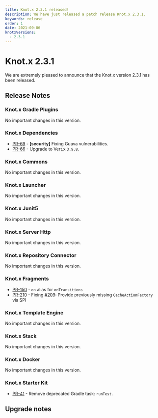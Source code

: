 ```yaml
---
title: Knot.x 2.3.1 released!
description: We have just released a patch release Knot.x 2.3.1.
keywords: release
order: 1
date: 2021-09-06
knotxVersions:
  - 2.3.1
---
```


# Knot.x 2.3.1
We are extremely pleased to announce that the Knot.x version 2.3.1 has been released.


## Release Notes

### Knot.x Gradle Plugins
No important changes in this version.
                
### Knot.x Dependencies
- [PR-69](https://github.com/Knotx/knotx-dependencies/pull/69) - **[security]** Fixing Guava vulnerabilities.
- [PR-66](https://github.com/Knotx/knotx-dependencies/pull/66) - Upgrade to Vert.x `3.9.8`.

### Knot.x Commons
No important changes in this version.
                
### Knot.x Launcher
No important changes in this version.
                
### Knot.x Junit5
No important changes in this version.
                
### Knot.x Server Http
No important changes in this version.
                
### Knot.x Repository Connector
No important changes in this version.
                
### Knot.x Fragments
- [PR-150](https://github.com/Knotx/knotx-fragments/pull/150) - `on` alias for `onTransitions`
- [PR-210](https://github.com/Knotx/knotx-fragments/pull/210) - Fixing [#209](https://github.com/Knotx/knotx-fragments/issues/209): Provide previously missing `CacheActionFactory` via SPI 

### Knot.x Template Engine
No important changes in this version.
                
### Knot.x Stack
No important changes in this version.
                
### Knot.x Docker
No important changes in this version.
                
### Knot.x Starter Kit
- [PR-41](https://github.com/Knotx/knotx-starter-kit/pull/41) - Remove deprecated Gradle task: `runTest`.
                


## Upgrade notes